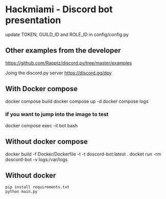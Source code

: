 # Hackmiami - Discord bot presentation

update TOKEN, GUILD_ID and ROLE_ID in config/config.py


## Other examples from the developer
https://github.com/Rapptz/discord.py/tree/master/examples


Joing the discord.py server
https://discord.gg/dpy


## With Docker compose

docker compose build
docker compose up -d
docker compose logs

### if you want to jump into the image to test
docker compose exec -it bot bash

## Without docker compose

docker build -f Docker/Dockerfile -t -t doscord-bot:latest .
docket run -rm doscord-bot -v logs:/var/logs


## Without docker

```
pip install requirements.txt
python main.py
```
